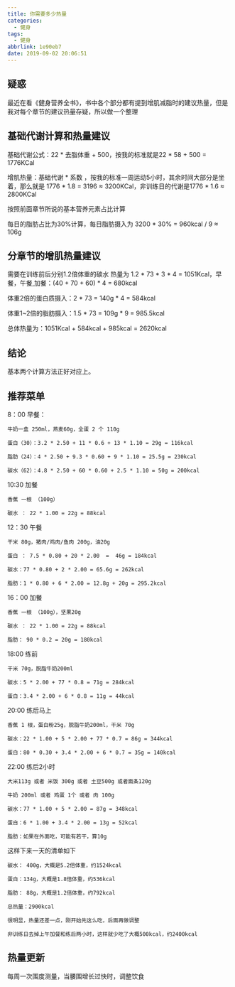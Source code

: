 ```yaml
---
title: 你需要多少热量
categories:
  - 健身
tags:
  - 健身
abbrlink: 1e90eb7
date: 2019-09-02 20:06:51
---
```


## 疑惑

最近在看《健身营养全书》，书中各个部分都有提到增肌减脂时的建议热量，但是我对每个章节的建议热量存疑，所以做一个整理

## 基础代谢计算和热量建议

基础代谢公式：22 * 去脂体重 + 500，按我的标准就是22 * 58 + 500 = 1776KCal

增肌热量：基础代谢 * 系数 ，按我的标准一周运动5小时，其余时间大部分是坐着，那么就是 1776 * 1.8 = 3196 ≈ 3200KCal，非训练日的代谢是1776 * 1.6 ≈ 2800KCal

按照前面章节所说的基本营养元素占比计算

每日的脂肪占比为30%计算，每日脂肪摄入为 3200 * 30% = 960kcal / 9 ≈ 106g

## 分章节的增肌热量建议

需要在训练前后分别1.2倍体重的碳水 热量为 1.2 * 73 * 3 * 4 = 1051Kcal，早餐，午餐,加餐：(40 + 70 + 60) * 4 = 680kcal

体重2倍的蛋白质摄入：2 * 73 = 140g * 4 = 584kcal

体重1~2倍的脂肪摄入：1.5 * 73 = 109g * 9 = 985.5kcal

总体热量为：1051Kcal + 584kcal + 985kcal = 2620kcal

## 结论
 
基本两个计算方法正好对应上。

## 推荐菜单

8：00 早餐：
```
牛奶一盒 250ml，燕麦60g，全蛋 2 个 110g

蛋白（30）：3.2 * 2.50 + 11 * 0.6 + 13 * 1.10 = 29g = 116kcal

脂肪（24）：4 * 2.50 + 9.3 * 0.60 + 9 * 1.10 = 25.5g = 230kcal

碳水（62）：4.8 * 2.50 + 60 * 0.60 + 2.5 * 1.10 = 50g = 200kcal
```

10:30 加餐
```
香蕉 一根 （100g）

碳水 ： 22 * 1.00 = 22g = 88kcal
```

12：30 午餐
```
干米 80g，猪肉/鸡肉/鱼肉 200g，油20g

蛋白 ： 7.5 * 0.80 + 20 * 2.00  =  46g = 184kcal

碳水：77 * 0.80 + 2 * 2.00 = 65.6g = 262kcal

脂肪：1 * 0.80 + 6 * 2.00 = 12.8g + 20g = 295.2kcal
```

16：00 加餐
```
香蕉 一根 （100g），坚果20g

碳水 ： 22 * 1.00 = 22g = 88kcal

脂肪： 90 * 0.2 = 20g = 180kcal
```

18:00 练前
```
干米 70g，脱脂牛奶200ml

碳水：5 * 2.00 + 77 * 0.8 = 71g = 284kcal

蛋白：3.4 * 2.00 + 6 * 0.8 = 11g = 44kcal
```

20:00 练后马上
```
香蕉 1 根，蛋白粉25g，脱脂牛奶200ml，干米 70g

碳水：22 * 1.00 + 5 * 2.00 + 77 * 0.7 = 86g = 344kcal

蛋白：80 * 0.30 + 3.4 * 2.00 + 6 * 0.7 = 35g = 140kcal
```

22:00 练后2小时
```
大米113g 或者 米饭 300g 或者 土豆500g 或者面条120g

牛奶 200ml 或者 鸡蛋 1个 或者 肉 100g

碳水：77 * 1.00 + 5 * 2.00 = 87g = 348kcal

蛋白：6 * 1.00 + 3.4 * 2.00 = 13g = 52kcal

脂肪：如果在外面吃，可能有若干，算10g
```

这样下来一天的清单如下
```
碳水： 400g，大概是5.2倍体重，约1524kcal

蛋白：134g，大概是1.8倍体重，约536kcal

脂肪： 88g，大概是1.2倍体重，约792kcal

总热量：2900kcal 

很明显，热量还差一点，刚开始先这么吃，后面再做调整

非训练日去掉上午加餐和练后两小时，这样就少吃了大概500kcal，约2400kcal
```

## 热量更新

每周一次围度测量，当腰围增长过快时，调整饮食

